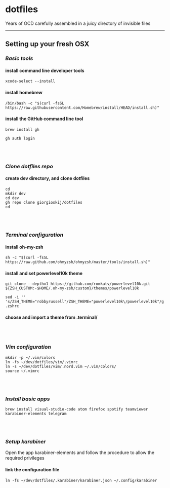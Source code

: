 # dotfiles
Years of OCD carefully assembled in a juicy directory of invisible files

--- 
## Setting up your fresh OSX

### _Basic tools_


#### install command line developer tools
```
xcode-select --install
```

#### install homebrew
```
/bin/bash -c "$(curl -fsSL https://raw.githubusercontent.com/Homebrew/install/HEAD/install.sh)"
```

#### install the GitHub command line tool
```
brew install gh

gh auth login
```

<br/>
<br/>

### _Clone dotfiles repo_


#### create dev directory, and clone dotfiles
```
cd
mkdir dev
cd dev
gh repo clone giorgioskij/dotfiles
cd
```
<br/>
<br/>

### _Terminal configuration_



#### install oh-my-zsh
```
sh -c "$(curl -fsSL https://raw.github.com/ohmyzsh/ohmyzsh/master/tools/install.sh)"
```
#### install and set powerlevel10k theme
```
git clone --depth=1 https://github.com/romkatv/powerlevel10k.git ${ZSH_CUSTOM:-$HOME/.oh-my-zsh/custom}/themes/powerlevel10k

sed -i '' 's/ZSH_THEME="robbyrussell"/ZSH_THEME="powerlevel10k\/powerlevel10k"/g' .zshrc
```
#### choose and import a theme from .terminal/  


<br/>
<br/>

### _Vim configuration_

```
mkdir -p ~/.vim/colors
ln -fs ~/dev/dotfiles/vim/.vimrc
ln -s ~/dev/dotfiles/vim/.nord.vim ~/.vim/colors/
source ~/.vimrc
```

<br/>
<br/>

### _Install basic apps_


```
brew install visual-studio-code atom firefox spotify teamviewer karabiner-elements telegram
```

<br/>
<br/>

### _Setup karabiner_

Open the app karabiner-elements and follow the procedure to allow the required privileges

#### link the configuration file
```
ln -fs ~/dev/dotfiles/.karabiner/karabiner.json ~/.config/karabiner
```



